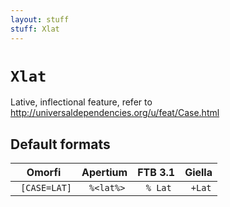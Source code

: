 ```yaml
---
layout: stuff
stuff: Xlat
---
```

# ` Xlat `

Lative, inflectional feature, refer to http://universaldependencies.org/u/feat/Case.html

## Default formats
| Omorfi | Apertium | FTB 3.1 | Giella |
|:------:|:--------:|:-------:|:------:|
| ` [CASE=LAT]` | ` %<lat%>` | ` % Lat` | ` +Lat`  |
